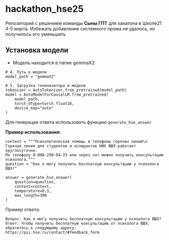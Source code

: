 # hackathon_hse25
Репозиторий с решением команды **Сыны ГПТ** для хакатона в Школе21 4-5 марта.
Избежать добавление системного прома не удалось, но получилось его уменьшить

## Установка модели
- Модель находится в папке gemmaX2

```
# 4. Путь к модели
model_path = "gemmaX2"

# 5. Загрузка токенизатора и модели
tokenizer = AutoTokenizer.from_pretrained(model_path)
model = AutoModelForCausalLM.from_pretrained(
    model_path,
    torch_dtype=torch.float16,
    device_map="auto"
)
```
Для генерации ответа использовать функцию `generate_hse_answer`

**Пример использования:**
```
context = """Психологическая помощь и телефоны горячих линий\n
Горячая линия для студентов и аспирантов НИУ ВШЭ работает круглосуточно.
По телефону 8-800-250-04-33 или через чат можно получить консультацию психолога."""
question = "Как я могу получить бесплатную консультацию у психолога ВШЭ?"

answer = generate_hse_answer(
    question=question,
    context=context,
    temperature=0.3,
    max_length=300
)
```
Пример ответа:
```
Вопрос: Как я могу получить бесплатную консультацию у психолога ВШЭ?
Ответ: Чтобы получить бесплатную консультацию от психолога ВШЭ, обратитесь к следующему адресу: https://psi.hse.ru/contact/#feedback_form
```
